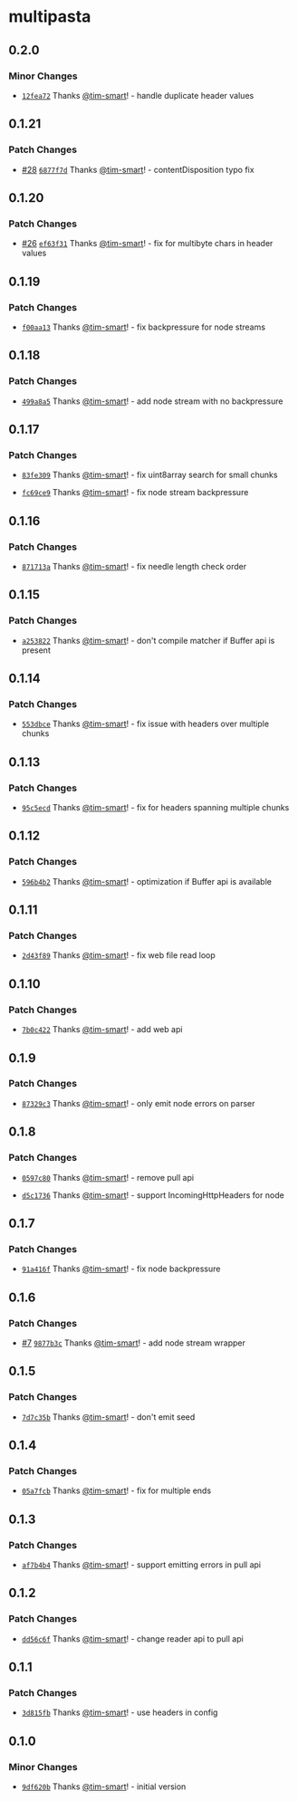 # multipasta

## 0.2.0

### Minor Changes

- [`12fea72`](https://github.com/tim-smart/multipasta/commit/12fea7207e77809f6006e32853f691cf879c16f7) Thanks [@tim-smart](https://github.com/tim-smart)! - handle duplicate header values

## 0.1.21

### Patch Changes

- [#28](https://github.com/tim-smart/multipasta/pull/28) [`6877f7d`](https://github.com/tim-smart/multipasta/commit/6877f7d5511807a26e393cbdc07aa7edf931b1fd) Thanks [@tim-smart](https://github.com/tim-smart)! - contentDisposition typo fix

## 0.1.20

### Patch Changes

- [#26](https://github.com/tim-smart/multipasta/pull/26) [`ef63f31`](https://github.com/tim-smart/multipasta/commit/ef63f31c9f32094aab54b301ab0c4592a91b7233) Thanks [@tim-smart](https://github.com/tim-smart)! - fix for multibyte chars in header values

## 0.1.19

### Patch Changes

- [`f00aa13`](https://github.com/tim-smart/multipasta/commit/f00aa1376f761b643a14d6cb083fbe4a222de04a) Thanks [@tim-smart](https://github.com/tim-smart)! - fix backpressure for node streams

## 0.1.18

### Patch Changes

- [`499a8a5`](https://github.com/tim-smart/multipasta/commit/499a8a532198f231e4b8308e78ab5ee8a9d6571e) Thanks [@tim-smart](https://github.com/tim-smart)! - add node stream with no backpressure

## 0.1.17

### Patch Changes

- [`83fe309`](https://github.com/tim-smart/multipasta/commit/83fe309e05a0251af65c2cc82ffde9b4f168733c) Thanks [@tim-smart](https://github.com/tim-smart)! - fix uint8array search for small chunks

- [`fc69ce9`](https://github.com/tim-smart/multipasta/commit/fc69ce952a3f9f95997b35c78ca143b852ddfccd) Thanks [@tim-smart](https://github.com/tim-smart)! - fix node stream backpressure

## 0.1.16

### Patch Changes

- [`871713a`](https://github.com/tim-smart/multipasta/commit/871713a7649e6ba05885f499b54d8c56c7a2479f) Thanks [@tim-smart](https://github.com/tim-smart)! - fix needle length check order

## 0.1.15

### Patch Changes

- [`a253822`](https://github.com/tim-smart/multipasta/commit/a2538228912c5c6a296434aa214781afccc0df4c) Thanks [@tim-smart](https://github.com/tim-smart)! - don't compile matcher if Buffer api is present

## 0.1.14

### Patch Changes

- [`553dbce`](https://github.com/tim-smart/multipasta/commit/553dbcebc3b36fbbd959b65eb1c45f0966792451) Thanks [@tim-smart](https://github.com/tim-smart)! - fix issue with headers over multiple chunks

## 0.1.13

### Patch Changes

- [`95c5ecd`](https://github.com/tim-smart/multipasta/commit/95c5ecde600c14363ab489f9edce26dcfd7697be) Thanks [@tim-smart](https://github.com/tim-smart)! - fix for headers spanning multiple chunks

## 0.1.12

### Patch Changes

- [`596b4b2`](https://github.com/tim-smart/multipasta/commit/596b4b2c992f3aac3b4dbc388ab95bec456ef3ca) Thanks [@tim-smart](https://github.com/tim-smart)! - optimization if Buffer api is available

## 0.1.11

### Patch Changes

- [`2d43f89`](https://github.com/tim-smart/multipasta/commit/2d43f89b1cab57fcfe8581355b147112bb869729) Thanks [@tim-smart](https://github.com/tim-smart)! - fix web file read loop

## 0.1.10

### Patch Changes

- [`7b0c422`](https://github.com/tim-smart/multipasta/commit/7b0c42202035260925e7e6c7333aad7e202c824d) Thanks [@tim-smart](https://github.com/tim-smart)! - add web api

## 0.1.9

### Patch Changes

- [`87329c3`](https://github.com/tim-smart/multipasta/commit/87329c30b6fda1050d5788910b47023ba6629a4f) Thanks [@tim-smart](https://github.com/tim-smart)! - only emit node errors on parser

## 0.1.8

### Patch Changes

- [`0597c80`](https://github.com/tim-smart/multipasta/commit/0597c801260917351ff5c1124cde5c36ba153cbc) Thanks [@tim-smart](https://github.com/tim-smart)! - remove pull api

- [`d5c1736`](https://github.com/tim-smart/multipasta/commit/d5c1736fcc510c2b01654d0d2300f81ad1a6ed20) Thanks [@tim-smart](https://github.com/tim-smart)! - support IncomingHttpHeaders for node

## 0.1.7

### Patch Changes

- [`91a416f`](https://github.com/tim-smart/multipasta/commit/91a416fe2c8c174e15a7669ca9da570129544a61) Thanks [@tim-smart](https://github.com/tim-smart)! - fix node backpressure

## 0.1.6

### Patch Changes

- [#7](https://github.com/tim-smart/multipasta/pull/7) [`9877b3c`](https://github.com/tim-smart/multipasta/commit/9877b3c9b6eb79b1edf32dcbd215b74264267461) Thanks [@tim-smart](https://github.com/tim-smart)! - add node stream wrapper

## 0.1.5

### Patch Changes

- [`7d7c35b`](https://github.com/tim-smart/multipasta/commit/7d7c35b8f6f7cf9f45d5c26f983a9d308fbad529) Thanks [@tim-smart](https://github.com/tim-smart)! - don't emit seed

## 0.1.4

### Patch Changes

- [`05a7fcb`](https://github.com/tim-smart/multipasta/commit/05a7fcb91719fec363323e3a62f7f5502ad98f4d) Thanks [@tim-smart](https://github.com/tim-smart)! - fix for multiple ends

## 0.1.3

### Patch Changes

- [`af7b4b4`](https://github.com/tim-smart/multipasta/commit/af7b4b4e28ac4692ae33871940423a64707b3cf6) Thanks [@tim-smart](https://github.com/tim-smart)! - support emitting errors in pull api

## 0.1.2

### Patch Changes

- [`dd56c6f`](https://github.com/tim-smart/multipasta/commit/dd56c6f7e0a69791e709182e4071cf743da32452) Thanks [@tim-smart](https://github.com/tim-smart)! - change reader api to pull api

## 0.1.1

### Patch Changes

- [`3d815fb`](https://github.com/tim-smart/multipasta/commit/3d815fbbd5930b4909b9611d24622fbbcb56528e) Thanks [@tim-smart](https://github.com/tim-smart)! - use headers in config

## 0.1.0

### Minor Changes

- [`9df620b`](https://github.com/tim-smart/multipasta/commit/9df620ba4693827afa7a7d1a95d141323e0a9d60) Thanks [@tim-smart](https://github.com/tim-smart)! - initial version
